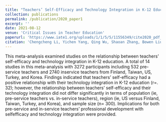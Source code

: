 ```yaml
---
title: "Teachers’ Self-Efficacy and Technology Integration in K-12 Education: A Meta-Analysis"
collection: publications
permalink: /publication/2020_paper1
excerpt: ''
date: 2021-08-12
venue: 'Critical Issues in Teacher Education'
paperurl: 'https://www.iate1.org/uploads/1/1/5/5/11556349/cite2020_pdf_for_website.pdf'
citation: 'Chengcheng Li, Yichen Yang, Qing Wu, Shaoan Zhang, Bowen Liu (2020). &quot;Teachers’ Self-Efficacy and Technology Integration in K-12 Education: A Meta-Analysis &quot; <i>Critical Issues in Teacher Education</i>.  27, 27-39.'
---
```

This meta-analysis examined studies on the relationship between teachers’ self-efficacy and technology integration in K-12 education. A total of 14 studies in this meta-analysis with 3272 participants including 532 pre-service teachers and 2740 inservice teachers from Finland, Taiwan, US, Turkey, and Korea. Findings indicated that teachers’ self-efficacy had a positive relationship with their technology integration in K-12 education (r=. 32); however, the relationship between teachers’ self-efficacy and their technology integration did not differ significantly in terms of population (ie, pre-service teachers vs. in-service teachers), region (ie, US versus Finland, Taiwan, Turkey, and Korea), and sample size (n= 300). Implications for both pre-service and in-service teachers’ professional development with selfefficacy and technology integration were provided.
